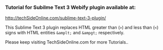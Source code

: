 <h3>Tutorial for Subilme Text 3 Webify plugin available at:</h3>

http://techSideOnline.com/sublime-text-3-plugin/

This Sublime Text 3 plugin replaces HTML greater than (<code>></code>) and less than (<code><</code>) signs with HTML entities <code>&amplt;</code> and <code>&ampgt;</code> respectively.

Please keep visiting TechSideOnline.com for more Tutorials.. 

